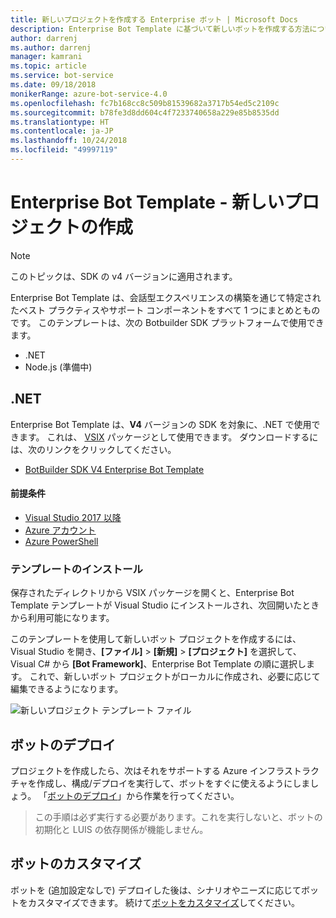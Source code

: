 ```yaml
---
title: 新しいプロジェクトを作成する Enterprise ボット | Microsoft Docs
description: Enterprise Bot Template に基づいて新しいボットを作成する方法について説明します
author: darrenj
ms.author: darrenj
manager: kamrani
ms.topic: article
ms.service: bot-service
ms.date: 09/18/2018
monikerRange: azure-bot-service-4.0
ms.openlocfilehash: fc7b168cc8c509b81539682a3717b54ed5c2109c
ms.sourcegitcommit: b78fe3d8dd604c4f7233740658a229e85b8535dd
ms.translationtype: HT
ms.contentlocale: ja-JP
ms.lasthandoff: 10/24/2018
ms.locfileid: "49997119"
---
```

# <a name="enterprise-bot-template---creating-a-new-project"></a>Enterprise Bot Template - 新しいプロジェクトの作成

> [!NOTE]
> このトピックは、SDK の v4 バージョンに適用されます。 

Enterprise Bot Template は、会話型エクスペリエンスの構築を通じて特定されたベスト プラクティスやサポート コンポーネントをすべて 1 つにまとめとものです。 このテンプレートは、次の Botbuilder SDK プラットフォームで使用できます。

- .NET
- Node.js (準備中)

## <a name="net"></a>.NET

Enterprise Bot Template は、**V4** バージョンの SDK を対象に、.NET で使用できます。 これは、 [VSIX](https://docs.microsoft.com/en-us/visualstudio/extensibility/anatomy-of-a-vsix-package) パッケージとして使用できます。 ダウンロードするには、次のリンクをクリックしてください。

- [BotBuilder SDK V4 Enterprise Bot Template](https://aka.ms/GetEnterpriseBotTemplate)

#### <a name="prerequisites"></a>前提条件

- [Visual Studio 2017 以降](https://www.visualstudio.com/downloads/)
- [Azure アカウント](https://azure.microsoft.com/en-us/free/)
- [Azure PowerShell](https://docs.microsoft.com/en-us/powershell/azure/overview?view=azurermps-6.8.1)

### <a name="install-the-template"></a>テンプレートのインストール

保存されたディレクトリから VSIX パッケージを開くと、Enterprise Bot Template テンプレートが Visual Studio にインストールされ、次回開いたときから利用可能になります。

このテンプレートを使用して新しいボット プロジェクトを作成するには、Visual Studio を開き、**[ファイル]** > **[新規]** > **[プロジェクト]** を選択して、Visual C# から **[Bot Framework]**、Enterprise Bot Template の順に選択します。 これで、新しいボット プロジェクトがローカルに作成され、必要に応じて編集できるようになります。 

![新しいプロジェクト テンプレート ファイル](media/enterprise-template/EnterpriseBot-NewProject.png)

## <a name="deploy-your-bot"></a>ボットのデプロイ

プロジェクトを作成したら、次はそれをサポートする Azure インフラストラクチャを作成し、構成/デプロイを実行して、ボットをすぐに使えるようにしましょう。 「[ボットのデプロイ](bot-builder-enterprise-template-deployment.md)」から作業を行ってください。

> この手順は必ず実行する必要があります。これを実行しないと、ボットの初期化と LUIS の依存関係が機能しません。
## <a name="customize-your-bot"></a>ボットのカスタマイズ

ボットを (追加設定なしで) デプロイした後は、シナリオやニーズに応じてボットをカスタマイズできます。 続けて[ボットをカスタマイズ](bot-builder-enterprise-template-customize.md)してください。
